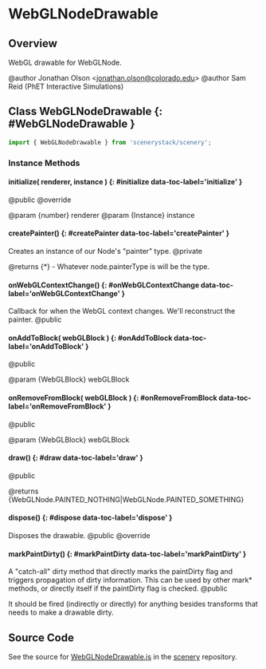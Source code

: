 # WebGLNodeDrawable

## Overview

WebGL drawable for WebGLNode.

@author Jonathan Olson &lt;jonathan.olson@colorado.edu&gt;
@author Sam Reid (PhET Interactive Simulations)

## Class WebGLNodeDrawable {: #WebGLNodeDrawable }


```js
import { WebGLNodeDrawable } from 'scenerystack/scenery';
```
### Instance Methods

#### initialize( renderer, instance ) {: #initialize data-toc-label='initialize' }

@public
@override

@param {number} renderer
@param {Instance} instance

#### createPainter() {: #createPainter data-toc-label='createPainter' }

Creates an instance of our Node's "painter" type.
@private

@returns {*} - Whatever node.painterType is will be the type.

#### onWebGLContextChange() {: #onWebGLContextChange data-toc-label='onWebGLContextChange' }

Callback for when the WebGL context changes. We'll reconstruct the painter.
@public

#### onAddToBlock( webGLBlock ) {: #onAddToBlock data-toc-label='onAddToBlock' }

@public

@param {WebGLBlock} webGLBlock

#### onRemoveFromBlock( webGLBlock ) {: #onRemoveFromBlock data-toc-label='onRemoveFromBlock' }

@public

@param {WebGLBlock} webGLBlock

#### draw() {: #draw data-toc-label='draw' }

@public

@returns {WebGLNode.PAINTED_NOTHING|WebGLNode.PAINTED_SOMETHING}

#### dispose() {: #dispose data-toc-label='dispose' }

Disposes the drawable.
@public
@override

#### markPaintDirty() {: #markPaintDirty data-toc-label='markPaintDirty' }

A "catch-all" dirty method that directly marks the paintDirty flag and triggers propagation of dirty
information. This can be used by other mark* methods, or directly itself if the paintDirty flag is checked.
@public

It should be fired (indirectly or directly) for anything besides transforms that needs to make a drawable
dirty.



## Source Code

See the source for [WebGLNodeDrawable.js](https://github.com/phetsims/scenery/blob/main/js/display/drawables/WebGLNodeDrawable.js) in the [scenery](https://github.com/phetsims/scenery) repository.

